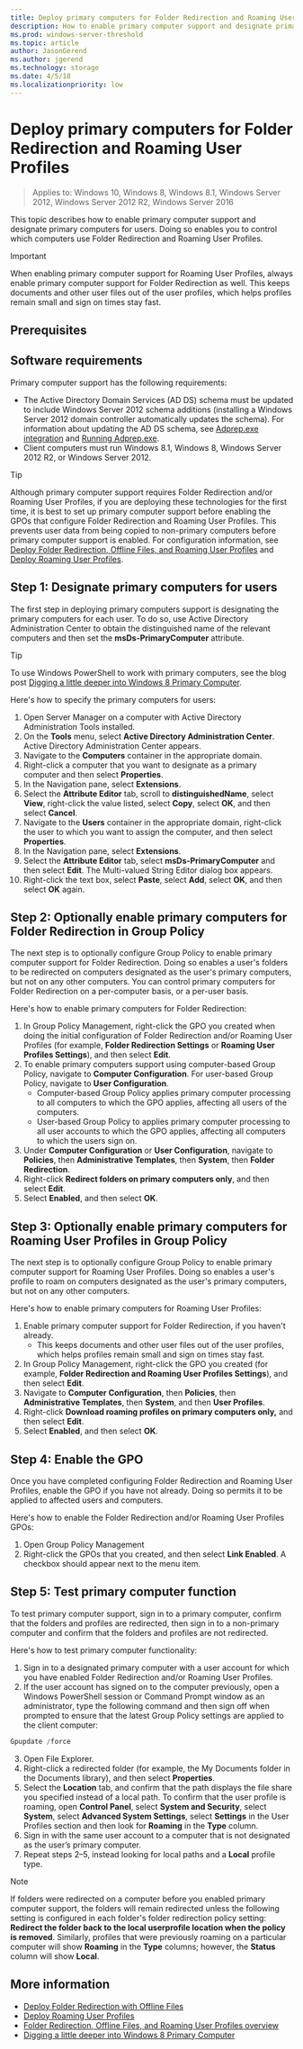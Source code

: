 ```yaml
---
title: Deploy primary computers for Folder Redirection and Roaming User Profiles
description: How to enable primary computer support and designate primary computers for users with Folder Redirection and Roaming User Profiles.
ms.prod: windows-server-threshold 
ms.topic: article 
author: JasonGerend 
ms.author: jgerend 
ms.technology: storage 
ms.date: 4/5/18
ms.localizationpriority: low
---
```

# Deploy primary computers for Folder Redirection and Roaming User Profiles

>Applies to: Windows 10, Windows 8, Windows 8.1, Windows Server 2012, Windows Server 2012 R2, Windows Server 2016

This topic describes how to enable primary computer support and designate primary computers for users. Doing so enables you to control which computers use Folder Redirection and Roaming User Profiles.

>[!IMPORTANT]
>When enabling primary computer support for Roaming User Profiles, always enable primary computer support for Folder Redirection as well. This keeps documents and other user files out of the user profiles, which helps profiles remain small and sign on times stay fast.

## Prerequisites

## Software requirements

Primary computer support has the following requirements:

- The Active Directory Domain Services (AD DS) schema must be updated to include Windows Server 2012 schema additions (installing a Windows Server 2012 domain controller automatically updates the schema). For information about updating the AD DS schema, see [Adprep.exe integration](<https://docs.microsoft.com/en-us/previous-versions/windows/it-pro/windows-server-2012-R2-and-2012/hh472161(v=ws.11)#adprepexe-integration>) and [Running Adprep.exe](<https://docs.microsoft.com/en-us/previous-versions/windows/it-pro/windows-server-2008-R2-and-2008/dd464018(v=ws.10)>).
- Client computers must run Windows 8.1, Windows 8, Windows Server 2012 R2, or Windows Server 2012.

>[!TIP]
>Although primary computer support requires Folder Redirection and/or Roaming User Profiles, if you are deploying these technologies for the first time, it is best to set up primary computer support before enabling the GPOs that configure Folder Redirection and Roaming User Profiles. This prevents user data from being copied to non-primary computers before primary computer support is enabled. For configuration information, see [Deploy Folder Redirection, Offline Files, and Roaming User Profiles](<https://docs.microsoft.com/en-us/previous-versions/windows/it-pro/windows-server-2012-r2-and-2012/jj649074(v%3dws.11)>) and [Deploy Roaming User Profiles](deploy-roaming-user-profiles.md).

## Step 1: Designate primary computers for users

The first step in deploying primary computers support is designating the primary computers for each user. To do so, use Active Directory Administration Center to obtain the distinguished name of the relevant computers and then set the **msDs-PrimaryComputer** attribute.

>[!TIP]
>To use Windows PowerShell to work with primary computers, see the blog post [Digging a little deeper into Windows 8 Primary Computer](<https://blogs.technet.microsoft.com/askds/2012/10/23/digging-a-little-deeper-into-windows-8-primary-computer/>).

Here's how to specify the primary computers for users:

1. Open Server Manager on a computer with Active Directory Administration Tools installed.
2. On the **Tools** menu, select **Active Directory Administration Center**. Active Directory Administration Center appears.
3. Navigate to the **Computers** container in the appropriate domain.
4. Right-click a computer that you want to designate as a primary computer and then select **Properties**.
5. In the Navigation pane, select **Extensions**.
6. Select the **Attribute Editor** tab, scroll to **distinguishedName**, select **View**, right-click the value listed, select **Copy**, select **OK**, and then select **Cancel**.
7. Navigate to the **Users** container in the appropriate domain, right-click the user to which you want to assign the computer, and then select **Properties**.
8. In the Navigation pane, select **Extensions**.
9. Select the **Attribute Editor** tab, select **msDs-PrimaryComputer** and then select **Edit**. The Multi-valued String Editor dialog box appears.
10. Right-click the text box, select **Paste**, select **Add**, select **OK**, and then select **OK** again.

## Step 2: Optionally enable primary computers for Folder Redirection in Group Policy

The next step is to optionally configure Group Policy to enable primary computer support for Folder Redirection. Doing so enables a user's folders to be redirected on computers designated as the user's primary computers, but not on any other computers. You can control primary computers for Folder Redirection on a per-computer basis, or a per-user basis.

Here's how to enable primary computers for Folder Redirection:

1. In Group Policy Management, right-click the GPO you created when doing the initial configuration of Folder Redirection and/or Roaming User Profiles (for example, **Folder Redirection Settings** or **Roaming User Profiles Settings**), and then select **Edit**.
2. To enable primary computers support using computer-based Group Policy, navigate to **Computer Configuration**. For user-based Group Policy, navigate to **User Configuration**.
    - Computer-based Group Policy applies primary computer processing to all computers to which the GPO applies, affecting all users of the computers.
    - User-based Group Policy to applies primary computer processing to all user accounts to which the GPO applies, affecting all computers to which the users sign on.
3. Under **Computer Configuration** or **User Configuration**, navigate to **Policies**, then **Administrative Templates**, then **System**, then **Folder Redirection**.
4. Right-click **Redirect folders on primary computers only**, and then select **Edit**.
5. Select **Enabled**, and then select **OK**.

## Step 3: Optionally enable primary computers for Roaming User Profiles in Group Policy

The next step is to optionally configure Group Policy to enable primary computer support for Roaming User Profiles. Doing so enables a user's profile to roam on computers designated as the user's primary computers, but not on any other computers.

Here's how to enable primary computers for Roaming User Profiles:

1. Enable primary computer support for Folder Redirection, if you haven't already.
    * This keeps documents and other user files out of the user profiles, which helps profiles remain small and sign on times stay fast.
2. In Group Policy Management, right-click the GPO you created (for example, **Folder Redirection and Roaming User Profiles Settings**), and then select **Edit**.
3. Navigate to **Computer Configuration**, then **Policies**, then **Administrative Templates**, then **System**, and then **User Profiles**.
4. Right-click **Download roaming profiles on primary computers only,** and then select **Edit**.
5. Select **Enabled**, and then select **OK**.

## Step 4: Enable the GPO

Once you have completed configuring Folder Redirection and Roaming User Profiles, enable the GPO if you have not already. Doing so permits it to be applied to affected users and computers.

Here's how to enable the Folder Redirection and/or Roaming User Profiles GPOs:

1. Open Group Policy Management
2. Right-click the GPOs that you created, and then select **Link Enabled**. A checkbox should appear next to the menu item.

## Step 5: Test primary computer function

To test primary computer support, sign in to a primary computer, confirm that the folders and profiles are redirected, then sign in to a non-primary computer and confirm that the folders and profiles are not redirected.

Here's how to test primary computer functionality:

1. Sign in to a designated primary computer with a user account for which you have enabled Folder Redirection and/or Roaming User Profiles.
2. If the user account has signed on to the computer previously, open a Windows PowerShell session or Command Prompt window as an administrator, type the following command and then sign off when prompted to ensure that the latest Group Policy settings are applied to the client computer:
  ```PowerShell
  Gpupdate /force
  ```
3. Open File Explorer.
4. Right-click a redirected folder (for example, the My Documents folder in the Documents library), and then select **Properties**.
5. Select the **Location** tab, and confirm that the path displays the file share you specified instead of a local path. To confirm that the user profile is roaming, open **Control Panel**, select **System and Security**, select **System**, select **Advanced System Settings**, select **Settings** in the User Profiles section and then look for **Roaming** in the **Type** column.
6. Sign in with the same user account to a computer that is not designated as the user’s primary computer.
7. Repeat steps 2–5, instead looking for local paths and a **Local** profile type.

>[!NOTE]
>If folders were redirected on a computer before you enabled primary computer support, the folders will remain redirected unless the following setting is configured in each folder's folder redirection policy setting: **Redirect the folder back to the local userprofile location when the policy is removed**. Similarly, profiles that were previously roaming on a particular computer will show **Roaming** in the **Type** columns; however, the **Status** column will show **Local**.

## More information

- [Deploy Folder Redirection with Offline Files](deploy-folder-redirection.md)
- [Deploy Roaming User Profiles](deploy-roaming-user-profiles.md)
- [Folder Redirection, Offline Files, and Roaming User Profiles overview](folder-redirection-rup-overview.md)
- [Digging a little deeper into Windows 8 Primary Computer](https://blogs.technet.com/b/askds/archive/2012/10/23/digging-a-little-deeper-into-windows-8-primary-computer.aspx)